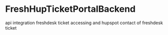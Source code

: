 # FreshHupTicketPortalBackend
api integration freshdesk ticket accessing and hupspot contact of freshdesk ticket 
